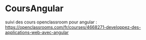 # CoursAngular
suivi des cours openclassroom pour angular : https://openclassrooms.com/fr/courses/4668271-developpez-des-applications-web-avec-angular
